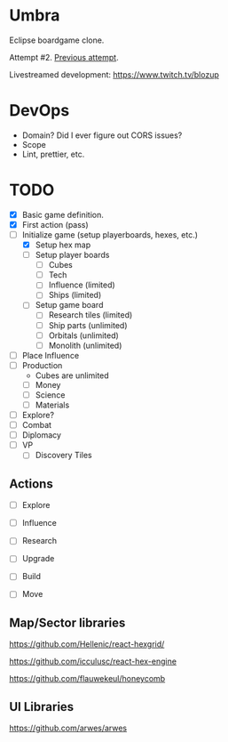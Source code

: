 # Umbra

Eclipse boardgame clone.

Attempt #2. [Previous attempt](https://github.com/nearwood/eclipsed).

Livestreamed development: https://www.twitch.tv/blozup

# DevOps

- Domain? Did I ever figure out CORS issues?
- Scope
- Lint, prettier, etc.

# TODO

- [x] Basic game definition.
- [x] First action (pass)
- [ ] Initialize game (setup playerboards, hexes, etc.)
  - [x] Setup hex map
  - [ ] Setup player boards
    - [ ] Cubes
    - [ ] Tech
    - [ ] Influence (limited)
    - [ ] Ships (limited)
  - [ ] Setup game board
    - [ ] Research tiles (limited)
    - [ ] Ship parts (unlimited)
    - [ ] Orbitals (unlimited)
    - [ ] Monolith (unlimited)
- [ ] Place Influence
- [ ] Production
  - Cubes are unlimited
  - [ ] Money
  - [ ] Science
  - [ ] Materials
- [ ] Explore?
- [ ] Combat
- [ ] Diplomacy
- [ ] VP
  - [ ] Discovery Tiles

## Actions
- [ ] Explore
- [ ] Influence
- [ ] Research
- [ ] Upgrade
- [ ] Build
- [ ] Move


## Map/Sector libraries
https://github.com/Hellenic/react-hexgrid/

https://github.com/icculusc/react-hex-engine

https://github.com/flauwekeul/honeycomb

## UI Libraries

https://github.com/arwes/arwes
